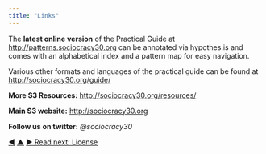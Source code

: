 ```yaml
---
title: "Links"
---
```



The **latest online version** of the Practical Guide at <http://patterns.sociocracy30.org> can be annotated via hypothes.is and comes with an alphabetical index and a pattern map for easy navigation.

Various other formats and languages of the practical guide can be found at <http://sociocracy30.org/guide/>

**More S3 Resources:** <http://sociocracy30.org/resources/>

**Main S3 website:** <http://sociocracy30.org>

**Follow us on twitter:** _@sociocracy30_

<div class="bottom-nav">
<a href="pattern-index.html" title="Back to: Alphabetical List Of All Patterns">◀</a> <a href="appendix.html" title="Up: Appendix">▲</a> <a href="license.html" title="">▶ Read next: License</a>
</div>


<script type="text/javascript">
Mousetrap.bind('g n', function() {
    window.location.href = 'license.html';
    return false;
});
</script>

